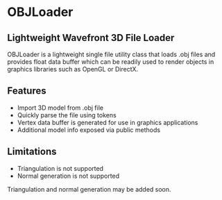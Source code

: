 # OBJLoader
## Lightweight Wavefront 3D File Loader
OBJLoader is a lightweight single file utility class that loads .obj files and provides float data buffer which can be readily used to render objects in graphics libraries such as OpenGL or DirectX.

## Features

- Import 3D model from .obj file
- Quickly parse the file using tokens
- Vertex data buffer is generated for use in graphics applications
- Additional model info exposed via public methods

## Limitations

- Triangulation is not supported
- Normal generation is not supported

Triangulation and normal generation may be added soon. 
